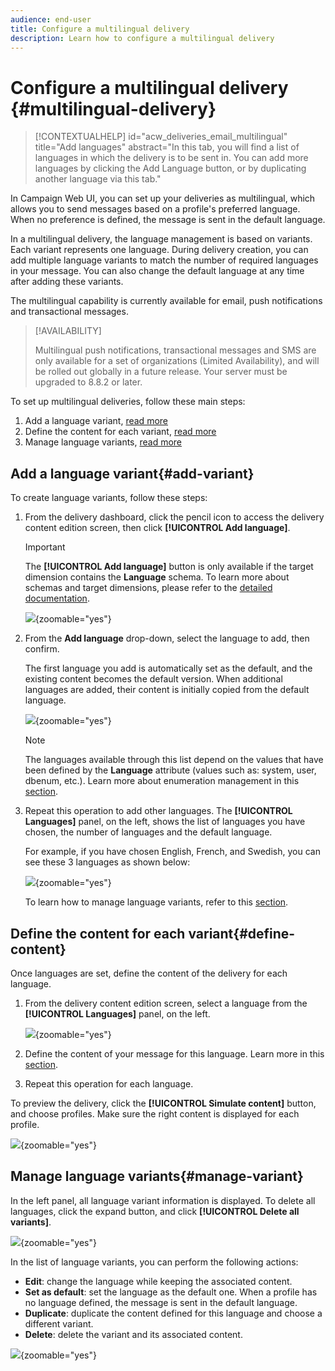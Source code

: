 ```yaml
---
audience: end-user
title: Configure a multilingual delivery
description: Learn how to configure a multilingual delivery
---
```

# Configure a multilingual delivery {#multilingual-delivery}

>[!CONTEXTUALHELP]
>id="acw_deliveries_email_multilingual"
>title="Add languages"
>abstract="In this tab, you will find a list of languages in which the delivery is to be sent in. You can add more languages by clicking the Add Language button, or by duplicating another language via this tab."

In Campaign Web UI, you can set up your deliveries as multilingual, which allows you to send messages based on a profile's preferred language. When no preference is defined, the message is sent in the default language.

In a multilingual delivery, the language management is based on variants. Each variant represents one language. During delivery creation, you can add multiple language variants to match the number of required languages in your message. You can also change the default language at any time after adding these variants.

The multilingual capability is currently available for email, push notifications and transactional messages. 

>[!AVAILABILITY]
>
>Multilingual push notifications, transactional messages and SMS are only available for a set of organizations (Limited Availability), and will be rolled out globally in a future release. Your server must be upgraded to 8.8.2 or later.

To set up multilingual deliveries, follow these main steps:

1. Add a language variant, [read more](#add-variant)
1. Define the content for each variant, [read more](#define-content)
1. Manage language variants, [read more](#manage-variant)

## Add a language variant{#add-variant}

To create language variants, follow these steps:

1. From the delivery dashboard, click the pencil icon to access the delivery content edition screen, then click **[!UICONTROL Add language]**.

    >[!IMPORTANT]
    >
    >The **[!UICONTROL Add language]** button is only available if the target dimension contains the **Language** schema. To learn more about schemas and target dimensions, please refer to the [detailed documentation](../audience/targeting-dimensions.md).

    ![](assets/edit-content_2.png){zoomable="yes"}

1. From the **Add language** drop-down, select the language to add, then confirm. 

    The first language you add is automatically set as the default, and the existing content becomes the default version. When additional languages are added, their content is initially copied from the default language.

    ![](assets/edit-content_3.png){zoomable="yes"}

    >[!NOTE]
    >
    >The languages available through this list depend on the values that have been defined by the **Language** attribute (values such as: system, user, dbenum, etc.). Learn more about enumeration management in this [section](../administration/enumerations.md).
    
1. Repeat this operation to add other languages. The **[!UICONTROL Languages]** panel, on the left, shows the list of languages you have chosen, the number of languages and the default language.

    For example, if you have chosen English, French, and Swedish, you can see these 3 languages as shown below:

    ![](assets/edit-content_9.png){zoomable="yes"}

    To learn how to manage language variants, refer to this [section](#manage-variant).

## Define the content for each variant{#define-content}

Once languages are set, define the content of the delivery for each language.

1. From the delivery content edition screen, select a language from the **[!UICONTROL Languages]** panel, on the left.

    ![](assets/edit-content_11.png){zoomable="yes"}

1. Define the content of your message for this language. Learn more in this [section](../msg/create-deliveries.md).

1. Repeat this operation for each language.

<!--
>[!BEGINTABS]

>[!TAB Email delivery]

1. From the delivery content edition screen, choose a language and click the **[!UICONTROL Edit email body]** button. You can also hover over the email preview and select **[!UICONTROL Open email designer]**.

    ![](assets/edit-content_11.png){zoomable="yes"}

1. Define the content of your email for this language. [Read more](../email/get-started-email-designer.md#start-authoring)

1. Repeat this operation for each language.

>[!TAB SMS delivery]

1. From the delivery content edition screen, choose a language.

1. Edit the content of the SMS message for this language. [Read more](../sms/create-sms.md)

    ![](assets/edit-content_11-sms.png){zoomable="yes"}

1. Repeat this operation for each language.

>[!ENDTABS]

-->

To preview the delivery, click the **[!UICONTROL Simulate content]** button, and choose profiles. Make sure the right content is displayed for each profile.

![](assets/edit-content_5.png){zoomable="yes"}

## Manage language variants{#manage-variant}

In the left panel, all language variant information is displayed. To delete all languages, click the expand button, and click **[!UICONTROL Delete all variants]**.

![](assets/edit-content_13.png){zoomable="yes"}

In the list of language variants, you can perform the following actions:

* **Edit**: change the language while keeping the associated content.
* **Set as default**: set the language as the default one. When a profile has no language defined, the message is sent in the default language.
* **Duplicate**: duplicate the content defined for this language and choose a different variant.
* **Delete**: delete the variant and its associated content.

![](assets/edit-content_13-sms.png){zoomable="yes"}

